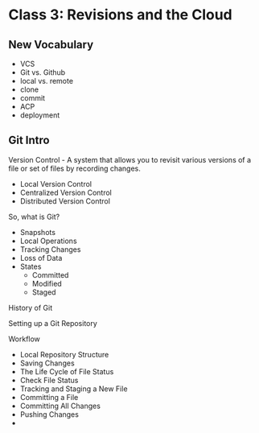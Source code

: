 # Class 3: Revisions and the Cloud

## New Vocabulary
- VCS
- Git vs. Github
- local vs. remote
- clone
- commit
- ACP
- deployment

## Git Intro

Version Control - A system that allows you to revisit various versions of a file or set of files by recording changes.
  - Local Version Control
  - Centralized Version Control
  - Distributed Version Control

So, what is Git?
  - Snapshots
  - Local Operations
  - Tracking Changes
  - Loss of Data
  - States
    - Committed
    - Modified
    - Staged

History of Git

Setting up a Git Repository

Workflow
  - Local Repository Structure
  - Saving Changes
  - The Life Cycle of File Status
  - Check File Status
  - Tracking and Staging a New File
  - Committing a File
  - Committing All Changes
  - Pushing Changes
  - 

## 
